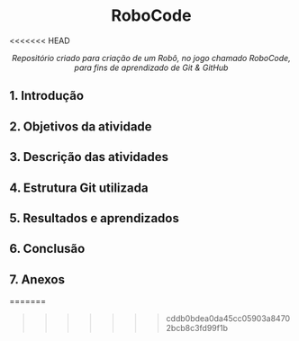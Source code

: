 <h1 align="center"> RoboCode</h1> 
<<<<<<< HEAD
<p align="center"><i>Repositório criado para criação de um Robô, no jogo chamado RoboCode, para fins de aprendizado de Git & GitHub</i></p>

## 1. Introdução




## 2. Objetivos da atividade




## 3. Descrição das atividades




## 4. Estrutura Git utilizada




## 5. Resultados e aprendizados




## 6. Conclusão




## 7. Anexos
=======
>>>>>>> cddb0bdea0da45cc05903a84702bcb8c3fd99f1b
